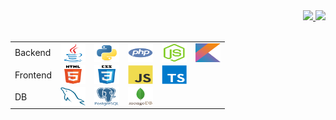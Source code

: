 <div align="right">
  <a href="https://github.com/rodolfopfranco">
    <img height="180em" src="https://github-readme-stats.vercel.app/api?username=rodolfopfranco&show_icons=true&theme=jolly&include_all_commits=true&count_private=true"/>
    <img height="180em" src="https://github-readme-stats.vercel.app/api/top-langs/?username=rodolfopfranco&layout=compact&langs_count=7&theme=jolly"/>
  </a>
</div>

<div style="display: inline_block" align="right"><br>
  <table>
    <tr>
      <td>Backend</td>
      <td>
          <a href="https://github.com/rodolfopfranco?tab=repositories&q=&type=&language=java">
            <img align="center" alt="Java" height="30" width="40" src="https://github.com/rodolfopfranco/rodolfopfranco/blob/main/icons/java.svg">
          </a>
      </td>
      <td>
        <a href="https://github.com/rodolfopfranco?tab=repositories&q=&type=&language=python">
          <img align="center" alt="Python" height="30" width="40" src="https://github.com/rodolfopfranco/rodolfopfranco/blob/main/icons/python.svg">
        </a>
      </td>
      <td>
        <a href="https://github.com/rodolfopfranco?tab=repositories&q=&type=&language=php">
          <img align="center" alt="PHP" height="30" width="40" src="https://github.com/rodolfopfranco/rodolfopfranco/blob/main/icons/php.svg">
        </a>
      </td>
      <td>
        <a href="https://github.com/rodolfopfranco?tab=repositories&q=&type=&language=typescript">
          <img align="center" alt="Node.JS" height="30" width="40" src="https://github.com/rodolfopfranco/rodolfopfranco/blob/main/icons/node.svg">
        </a>
      </td>
      <td>
        <a href="https://github.com/rodolfopfranco?tab=repositories&q=&type=&language=kotlin">
          <img align="center" alt="Kotlin" height="30" width="40" src="https://github.com/rodolfopfranco/rodolfopfranco/blob/main/icons/kotlin.svg">
        </a>
      </td>
    </tr>
    <tr>
      <td>Frontend</td>
      <td>
        <a href="https://github.com/rodolfopfranco?tab=repositories&q=&type=&language=typescript">
          <img align="center" alt="HTML5" height="30" width="40" src="https://github.com/rodolfopfranco/rodolfopfranco/blob/main/icons/html5.svg">
        </a>
      </td>
      <td>
        <a href="https://github.com/rodolfopfranco?tab=repositories&q=&type=&language=typescript">
          <img align="center" alt="CSS" height="30" width="40" src="https://github.com/rodolfopfranco/rodolfopfranco/blob/main/icons/css3.svg">
        </a>
      </td>
      <td>
        <a href="https://github.com/rodolfopfranco?tab=repositories&q=&type=&language=javascript&sort=">
          <img align="center" alt="JavaScript" height="30" width="40" src="https://github.com/rodolfopfranco/rodolfopfranco/blob/main/icons/javascript.svg">
        </a>
      </td>
      <td>
        <a href="https://github.com/rodolfopfranco?tab=repositories&q=&type=&language=typescript">
          <img align="center" alt="Typescript" height="30" width="40" src="https://github.com/rodolfopfranco/rodolfopfranco/blob/main/icons/typescript.svg">
        </a>
      </td>
    </tr>
    <tr>
      <td>DB</td>
      <td><img align="center" alt="MySQL" height="30" width="40" src="https://github.com/rodolfopfranco/rodolfopfranco/blob/main/icons/mysql.svg"></td>
      <td><img align="center" alt="PostgreSQL" height="30" width="40" src="https://github.com/rodolfopfranco/rodolfopfranco/blob/main/icons/postgresql.svg"></td>
      <td><img align="center" alt="MongoDB" height="30" width="40" src="https://github.com/rodolfopfranco/rodolfopfranco/blob/main/icons/mongodb.svg"></td>
    </tr>
  </table>
</div>
